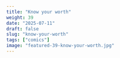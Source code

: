 ```yaml
---
title: "Know your worth"
weight: 39
date: "2025-07-11"
draft: false
slug: "know-your-worth"
tags: ["comics"]
image: "featured-39-know-your-worth.jpg"
---
```

